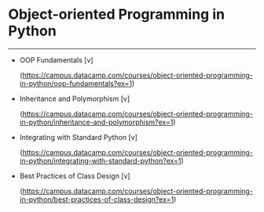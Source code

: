 # Object-oriented Programming in Python

---
- OOP Fundamentals [v]

  (https://campus.datacamp.com/courses/object-oriented-programming-in-python/oop-fundamentals?ex=1)

- Inheritance and Polymorphism [v]

  (https://campus.datacamp.com/courses/object-oriented-programming-in-python/inheritance-and-polymorphism?ex=1)

- Integrating with Standard Python [v]

  (https://campus.datacamp.com/courses/object-oriented-programming-in-python/integrating-with-standard-python?ex=1)  

- Best Practices of Class Design [v]

  (https://campus.datacamp.com/courses/object-oriented-programming-in-python/best-practices-of-class-design?ex=1)
